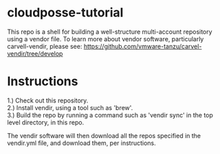 # cloudposse-tutorial

This repo is a shell for building a well-structure multi-account repository
using a vendor file.  To learn more about vendor software, particularly carvell-vendir, 
please see: https://github.com/vmware-tanzu/carvel-vendir/tree/develop

# Instructions

  1.) Check out this repository.</br>
  2.) Install vendir, using a tool such as 'brew'.</br>
  3.) Build the repo by running a command such as 'vendir sync' in 
the top level directory, in this repo.  </br>

The vendir software will then 
download all the repos specified in the vendir.yml file, and download
them, per instructions.


